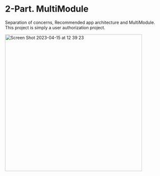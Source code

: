 # 2-Part. MultiModule
Separation of concerns, Recommended app architecture and MultiModule. This project is simply a user authorization project.

<img width="450" alt="Screen Shot 2023-04-15 at 12 39 23" src="https://user-images.githubusercontent.com/77477995/232196444-59a98ce5-09ec-40da-92d2-13bdc71fe96c.png">

